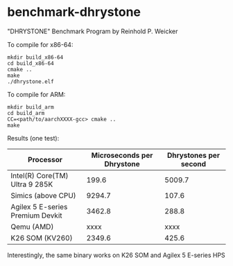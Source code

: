 # benchmark-dhrystone
"DHRYSTONE" Benchmark Program by  Reinhold P. Weicker


To compile for x86-64:

```
mkdir build_x86-64
cd build_x86-64
cmake ..
make
./dhrystone.elf
```

To compile for ARM:

```
mkdir build_arm
cd build_arm
CC=<path/to/aarchXXXX-gcc> cmake ..
make
```

Results (one test):

| Processor                         | Microseconds per Dhrystone | Dhrystones per second
|-----------------------------------|----------------------------|-----------------------
| Intel(R) Core(TM) Ultra 9 285K    | 199.6                      | 5009.7
| Simics (above CPU)                | 9294.7                     | 107.6
| Agilex 5 E-series Premium Devkit  | 3462.8                     | 288.8
| Qemu (AMD)                        | xxxx                       | xxxx
| K26 SOM (KV260)                   | 2349.6                     | 425.6

Interestingly, the same binary works on K26 SOM and Agilex 5 E-series HPS
